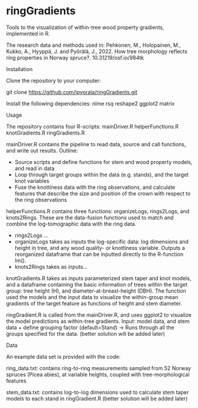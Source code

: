 # ringGradients
Tools to the visualization of within-tree wood property gradients, implemented in R.

The research data and methods used in: 
Pehkonen, M., Holopainen, M., Kukko, A., Hyyppä, J. and Pyörälä, J., 2022. How tree morphology reflects ring properties in Norway spruce?. 10.31219/osf.io/984tk

Installation

Clone the repository to your computer:

git clone https://github.com/jpyorala/ringGradients.git

Install the following dependencies:
nlme
rsq
reshape2
ggplot2
matrix

Usage

The repository contains four R-scripts: 
mainDriver.R
helperFunctions.R
knotGradients.R
ringGradients.R

mainDriver.R contains the pipeline to read data, source and call functions, and write out results. Outline:
- Source scripts and define functions for stem and wood property models, and read in data
- Loop through target groups within the data (e.g. stands), and the target knot variables
- Fuse the knottiness data with the ring observations, and calculate features that describe the size and position of the crown with respect to the ring observations

helperFunctions.R contains three functions: organizeLogs, rings2Logs, and knots2Rings. These are the data-fusion functions used to match and combine the log-tomographic data with the ring data.
- rings2Logs ...
- organizeLogs takes as inputs the log-specific data: log dimensions and height in tree, and any wood quality- or knottiness variable. Outputs a    reorganized dataframe that can be inputted directly to the R-function lm().
- knots2Rings takes as inputs...

knotGradients.R takes as inputs parameterized stem taper and knot models, and a dataframe containing the basic information of trees within the target group: tree height (H), and diameter-at-breast-height (DBH). The function used the models and the input data to visualize the within-group mean gradients of the target feature as functions of height and stem diameter.

ringGradient.R is called from the mainDriver.R, and uses ggplot2 to visualize the model predictions as within-tree gradients. 
Input: model data, and stem data + define grouping factor (default=Stand) -> Runs through all the groups specified for the data. (better solution will be added later)

Data

An example data set is provided with the code:

ring_data.txt: contains ring-to-ring measurements sampled from 52 Norway spruces (Picea abies), at variable heights, coupled with tree-morphological features

stem_data.txt: contains log-to-log dimensions used to calculate stem taper models to each stand in ringGradient.R (better solution will be added later)
